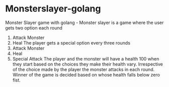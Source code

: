 # Monsterslayer-golang
Monster Slayer game with golang -
Monster slayer is a game where the user gets two option each round 
1. Attack Monster
2. Heal
The player gets a special option every three rounds
1. Attack Monster
2. Heal
3. Special Attack
The player and the monster will have a health 100 when they start based on the choices they make their health vary.
Irrespective of the choice made by the player the monster attacks in each round.
Winner of the game is decided based on whose health falls below zero fist.
